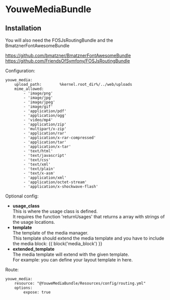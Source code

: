 
YouweMediaBundle
==================


Installation
-------------
You will also need the FOSJsRoutingBundle and the BmatznerFontAwesomeBundle

https://github.com/bmatzner/BmatznerFontAwesomeBundle
https://github.com/FriendsOfSymfony/FOSJsRoutingBundle

Configuration:

    youwe_media:
        upload_path:        %kernel.root_dir%/../web/uploads
        mime_allowed:
            - 'image/png'
            - 'image/jpg'
            - 'image/jpeg'
            - 'image/gif'
            - 'application/pdf'
            - 'application/ogg'
            - 'video/mp4'
            - 'application/zip'
            - 'multipart/x-zip'
            - 'application/rar'
            - 'application/x-rar-compressed'
            - 'application/tar'
            - 'application/x-tar'
            - 'text/html'
            - 'text/javascript'
            - 'text/css'
            - 'text/xml'
            - 'text/plain'
            - 'text/x-asm'
            - 'application/xml'
            - 'application/octet-stream'
            - 'application/x-shockwave-flash'

Optional config:

* <b>usage_class</b> <br>
  This is where the usage class is defined. <br>
  It requires the function 'returnUsages' that returns a array with strings of the usage locations.
* <b>template</b><br>
  The template of the media manager. <br>
  This template should extend the media template and you have to include the media block: {{ block('media_block') }}
* <b>extended_template</b><br>
  The media template will extend with the given template.<br>
  For example: you can define your layout template in here.

Route:

    youwe_media:
        resource: "@YouweMediaBundle/Resources/config/routing.yml"
        options:
            expose: true
